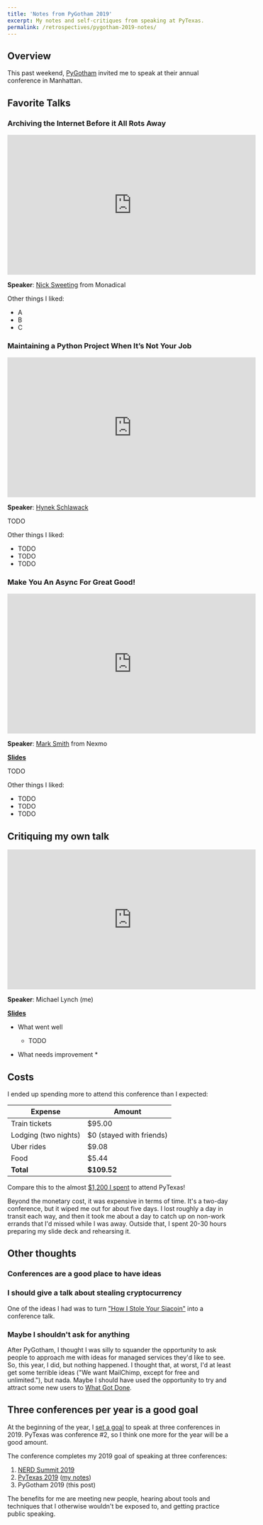 ```yaml
---
title: 'Notes from PyGotham 2019'
excerpt: My notes and self-critiques from speaking at PyTexas.
permalink: /retrospectives/pygotham-2019-notes/
---
```


## Overview

This past weekend, [PyGotham](https://www.pytexas.org/2019/) invited me to speak at their annual conference in Manhattan.

## Favorite Talks

### Archiving the Internet Before it All Rots Away

<iframe width="560" height="315" src="https://www.youtube.com/embed/AD8LSdy7b2s" frameborder="0" allow="accelerometer; autoplay; encrypted-media; gyroscope; picture-in-picture" allowfullscreen></iframe>

**Speaker**: [Nick Sweeting](https://nicksweeting.com/) from Monadical

Other things I liked:

* A
* B
* C

### Maintaining a Python Project When It’s Not Your Job

<iframe width="560" height="315" src="https://www.youtube.com/embed/oLvEXiV0L-Q" frameborder="0" allow="accelerometer; autoplay; encrypted-media; gyroscope; picture-in-picture" allowfullscreen></iframe>

**Speaker**: [Hynek Schlawack](https://hynek.me/)

TODO

Other things I liked:

* TODO
* TODO
* TODO

### Make You An Async For Great Good!

<iframe width="560" height="315" src="https://www.youtube.com/embed/I1Mzx_tSpew" frameborder="0" allow="accelerometer; autoplay; encrypted-media; gyroscope; picture-in-picture" allowfullscreen></iframe>

**Speaker**: [Mark Smith](https://twitter.com/judy2k) from Nexmo

**[Slides](https://speakerdeck.com/hjoseph/when-booleans-are-not-enough-dot-dot-dot-state-machines)**

TODO

Other things I liked:

* TODO
* TODO
* TODO

## Critiquing my own talk

<iframe width="560" height="315" src="https://www.youtube.com/embed/hM_ex4-xu4E" frameborder="0" allow="accelerometer; autoplay; encrypted-media; gyroscope; picture-in-picture" allowfullscreen></iframe>

**Speaker**: Michael Lynch (me)

**[Slides](https://mtlynch.page.link/gdbt-pg)**

* What went well
  * TODO

* What needs improvement
  * 

## Costs

I ended up spending more to attend this conference than I expected:

| Expense | Amount |
|---------|--------|
| Train tickets | $95.00 |
| Lodging (two nights) | $0 (stayed with friends) |
| Uber rides | $9.08 |
| Food | $5.44 |
| **Total** | **$109.52** |

Compare this to the almost [$1,200 I spent](/retrospectives/pytexas-2019-notes/#costs) to attend PyTexas!

Beyond the monetary cost, it was expensive in terms of time. It's a two-day conference, but it wiped me out for about five days. I lost roughly a day in transit each way, and then it took me about a day to catch up on non-work errands that I'd missed while I was away. Outside that, I spent 20-30 hours preparing my slide deck and rehearsing it.

## Other thoughts

### Conferences are a good place to have ideas

### I should give a talk about stealing cryptocurrency

One of the ideas I had was to turn ["How I Stole Your Siacoin"](/stole-siacoins/) into a conference talk.

### Maybe I shouldn't ask for anything

After PyGotham, I thought I was silly to squander the opportunity to ask people to approach me with ideas for managed services they'd like to see. So, this year, I did, but nothing happened. I thought that, at worst, I'd at least get some terrible ideas ("We want MailChimp, except for free and unlimited."), but nada. Maybe I should have used the opportunity to try and attract some new users to [What Got Done](https://whatgotdone.com/).

## Three conferences per year is a good goal

At the beginning of the year, I [set a goal](/solo-developer-year-1/#goals-for-year-two) to speak at three conferences in 2019. PyTexas was conference #2, so I think one more for the year will be a good amount.

The conference completes my 2019 goal of speaking at three conferences:

1. [NERD Summit 2019](http://2019.nerdsummit.org/)
1. [PyTexas 2019](https://2019.pytexas.org/) ([my notes](/retrospectives/pytexas-2019-notes/))
1. PyGotham 2019 (this post)

The benefits for me are meeting new people, hearing about tools and techniques that I otherwise wouldn't be exposed to, and getting practice public speaking.